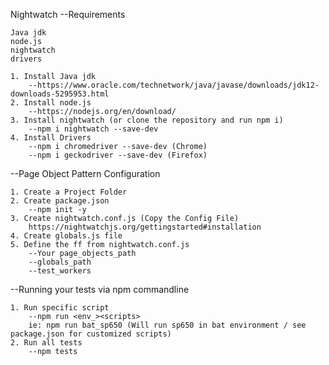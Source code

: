 Nightwatch
--Requirements

	Java jdk
	node.js
	nightwatch
	drivers

	1. Install Java jdk
		--https://www.oracle.com/technetwork/java/javase/downloads/jdk12-downloads-5295953.html
	2. Install node.js
		--https://nodejs.org/en/download/
	3. Install nightwatch (or clone the repository and run npm i)
		--npm i nightwatch --save-dev
	4. Install Drivers
		--npm i chromedriver --save-dev (Chrome)
		--npm i geckodriver --save-dev (Firefox)
	
--Page Object Pattern Configuration
	
	1. Create a Project Folder
	2. Create package.json
		--npm init -y
	3. Create nightwatch.conf.js (Copy the Config File)
		https://nightwatchjs.org/gettingstarted#installation
	4. Create globals.js file
	5. Define the ff from nightwatch.conf.js
		--Your page_objects_path
		--globals_path
		--test_workers

--Running your tests via npm commandline

	1. Run specific script
		--npm run <env_><scripts>
		ie: npm run bat_sp650 (Will run sp650 in bat environment / see package.json for customized scripts)
	2. Run all tests
		--npm tests
